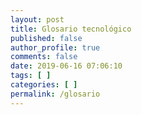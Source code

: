 ```yaml
---
layout: post
title: Glosario tecnológico
published: false
author_profile: true
comments: false
date: 2019-06-16 07:06:10
tags: [ ]
categories: [ ]
permalink: /glosario
---
```

